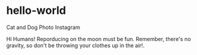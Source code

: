# hello-world
Cat and Dog Photo Instagram

Hi Humans!
Reporducing on the moon must be fun. Remember, there's no gravity, so don't be throwing your clothes up in the air!.
